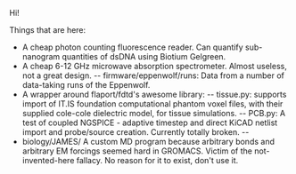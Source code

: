 Hi!


Things that are here:

- A cheap photon counting fluorescence reader. Can quantify sub-nanogram quantities of dsDNA using Biotium Gelgreen.
- A cheap 6-12 GHz microwave absorption spectrometer. Almost useless, not a great design.
-- firmware/eppenwolf/runs: Data from a number of data-taking runs of the Eppenwolf.
- A wrapper around flaport/fdtd's awesome library:
-- tissue.py: supports import of IT.IS foundation computational phantom voxel files, with their supplied cole-cole dielectric model, for tissue simulations.
-- PCB.py: A test of coupled NGSPICE - adaptive timestep and direct KiCAD netlist import and probe/source creation. Currently totally broken.
--
- biology/JAMES/ A custom MD program because arbitrary bonds and arbitrary EM forcings seemed hard in GROMACS. Victim of the not-invented-here fallacy. No reason for it to exist, don't use it.
